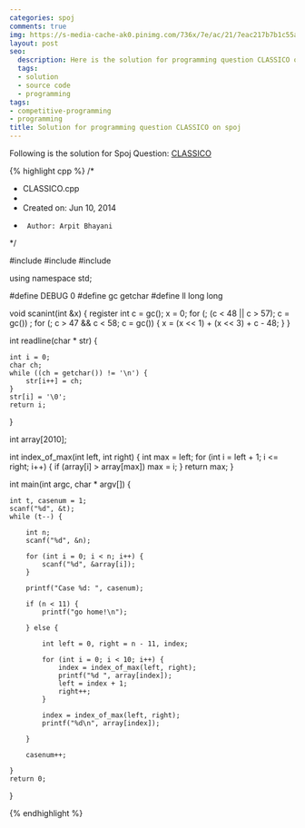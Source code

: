 ```yaml
---
categories: spoj
comments: true
img: https://s-media-cache-ak0.pinimg.com/736x/7e/ac/21/7eac217b7b1c55ab7fd56758e4e181be.jpg
layout: post
seo:
  description: Here is the solution for programming question CLASSICO on spoj
  tags:
  - solution
  - source code
  - programming
tags:
- competitive-programming
- programming
title: Solution for programming question CLASSICO on spoj
---
```


Following is the solution for Spoj Question: [CLASSICO](http://www.spoj.com/problems/CLASSICO/)

{% highlight cpp %}
/*
 * CLASSICO.cpp
 *
 *  Created on: Jun 10, 2014
 *      Author: Arpit Bhayani
 */

#include <cstdio>
#include <cstdlib>
#include <iostream>

using namespace std;

#define DEBUG 0
#define gc getchar
#define ll long long

void scanint(int &x) {
	register int c = gc();
	x = 0;
	for (; (c < 48 || c > 57); c = gc())
		;
	for (; c > 47 && c < 58; c = gc()) {
		x = (x << 1) + (x << 3) + c - 48;
	}
}

int readline(char * str) {

	int i = 0;
	char ch;
	while ((ch = getchar()) != '\n') {
		str[i++] = ch;
	}
	str[i] = '\0';
	return i;
}

int array[2010];

int index_of_max(int left, int right) {
	int max = left;
	for (int i = left + 1; i <= right; i++) {
		if (array[i] > array[max])
			max = i;
	}
	return max;
}

int main(int argc, char * argv[]) {

	int t, casenum = 1;
	scanf("%d", &t);
	while (t--) {

		int n;
		scanf("%d", &n);

		for (int i = 0; i < n; i++) {
			scanf("%d", &array[i]);
		}

		printf("Case %d: ", casenum);

		if (n < 11) {
			printf("go home!\n");

		} else {

			int left = 0, right = n - 11, index;

			for (int i = 0; i < 10; i++) {
				index = index_of_max(left, right);
				printf("%d ", array[index]);
				left = index + 1;
				right++;
			}

			index = index_of_max(left, right);
			printf("%d\n", array[index]);

		}

		casenum++;

	}
	return 0;
}

{% endhighlight %}